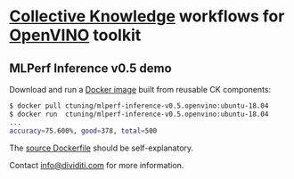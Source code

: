 # [Collective Knowledge](http://cknowledge.org) workflows for [OpenVINO](https://01.org/openvinotoolkit) toolkit

## MLPerf Inference v0.5 demo

Download and run a [Docker image](https://hub.docker.com/r/ctuning/mlperf-inference-v0.5.openvino) built from reusable CK components:

```bash
$ docker pull ctuning/mlperf-inference-v0.5.openvino:ubuntu-18.04
$ docker run  ctuning/mlperf-inference-v0.5.openvino:ubuntu-18.04
...
accuracy=75.600%, good=378, total=500
```

The [source Dockerfile](https://github.com/ctuning/ck-mlperf/blob/master/docker/mlperf-inference-v0.5.openvino/Dockerfile.ubuntu-18.04) should be self-explanatory.

Contact info@dividiti.com for more information.
